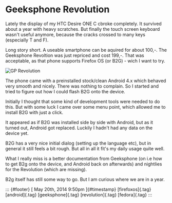 Geeksphone Revolution
=====================

Lately the display of my HTC Desire ONE C cbroke completely. It survived
about a year with heavy scratches. But finally the touch screen keyboard
wasn't useful anymore, because the cracks crossed to many keys
(especially T and F).

Long story short. A useable smartphone can be aquired for about 100,-.
The Geeksphone Revoltion was just repriced and cost 199,-. That was
acceptable, as that phone supports Firefox OS (or B2G) - wich I want to
try.

![GP
Revolution](http://www.geeksphone.com/wp-content/themes/gp/img/phone-rev.png)

The phone came with a preinstalled stock/clean Android 4.x which behaved
very smooth and nicely. There was nothing to complain. So I started and
tried to figure out how I could flash B2G onto the device.

Initially I thought that some kind of development tools were needed to
do this. But with some luck I came over some menu point, which allowed
me to install B2G with just a click.

It appeared as if B2G was installed side by side with Android, but as it
turned out, Android got replaced. Luckily I hadn't had any data on the
device yet.

B2G has a very nice initial dialog (setting up the language etc), but in
general it still feels a bit rough. But all in all it fit's my daily
usage quite well.

What I really miss is a better documentation from Geeksphone (on i.e how
to get B2g onto the device, and Android back on afterwards) and
nightlies for the Revolution (which are missing).

B2g itself has still some way to go. But I am curious where we are in a
year.

::: {#footer}
[ May 20th, 2014 9:50pm ]{#timestamp} [firefoxos]{.tag} [android]{.tag}
[geeksphone]{.tag} [revolution]{.tag} [fedora]{.tag}
:::
